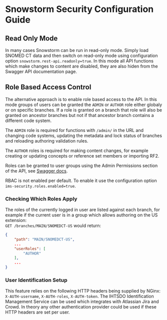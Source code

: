 # Snowstorm Security Configuration Guide

## Read Only Mode
In many cases Snowstorm can be run in read-only mode. Simply load SNOMED CT data and then switch on read-only mode using configuration option `snowstorm.rest-api.readonly=true`.
In this mode all API functions which make changes to content are disabled, they are also hiden from the Swagger API documentation page.

## Role Based Access Control
The alternative approach is to enable role based access to the API. In this mode groups of users can be granted the `ADMIN` or `AUTHOR` role either globaly or on specific branches.
If a role is granted on a branch that role will also be granted on ancestor branches but not if that ancestor branch contains a different code system.

The `ADMIN` role is required for functions with `/admin/` in the URL and changing code systems, updating the metadata and lock status of branches and reloading authoring validation rules.

The `AUTHOR` roles is required for making content changes, for example creating or updating concepts or reference set members or importing RF2.

Roles can be granted to user groups using the Admin Permissions section of the API, see [Swagger docs](http://localhost:8080/).

RBAC is not enabled per default. To enable it use the configuration option `ims-security.roles.enabled=true`.

### Checking Which Roles Apply
The roles of the currently logged in user are listed against each branch, for example if the current user is in a group which allows authoring on the US extension:  
`GET /branches/MAIN/SNOMEDCT-US`  would return:
```json
{
    "path": "MAIN/SNOMEDCT-US",
    ...
    "userRoles": [
        "AUTHOR"
    ],
    ...
}
```

### User Identification Setup
This feature relies on the following HTTP headers being supplied by NGinx: `X-AUTH-username`, `X-AUTH-roles`, `X-AUTH-token`. 
The IHTSDO Identification Management Service can be used which integrates with Atlassian Jira and Crowd. In theory any other authentication provider could be used if these HTTP headers are set per user.
